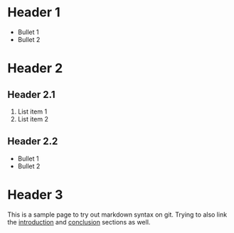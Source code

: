 # **Header 1**
- Bullet 1
- Bullet 2

# **Header 2**
## Header 2.1
1. List item 1
2. List item 2

## Header 2.2
- Bullet 1
- Bullet 2

# **Header 3**
This is a sample page to try out markdown syntax on git. Trying to also link the [introduction](https://chowzh.github.io/VERTEX-2.0-Tutorial/) and [conclusion](hhttps://chowzh.github.io/VERTEX-2.0-Tutorial/) sections as well.
